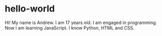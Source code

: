 # hello-world
Hi! My name is Andrew. I am 17 years old. I am engaged in programming. 
Now i am learning JavaScript. I know Python, HTML and CSS.
